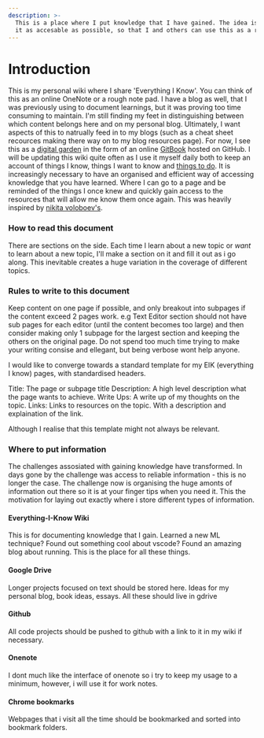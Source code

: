 ```yaml
---
description: >-
  This is a place where I put knowledge that I have gained. The idea is to make
  it as accesable as possible, so that I and others can use this as a resource.
---
```


# Introduction

This is my personal wiki where I share 'Everything I Know'. You can think of this as an online OneNote or a rough note pad. I have a blog as well, that I was previously using to document learnings, but it was proving too time consuming to maintain. I'm still finding my feet in distinguishing between which content belongs here and on my personal blog. Ultimately, I want aspects of this to natrually feed in to my blogs (such as a cheat sheet recources making there way on to my blog resources page). For now, I see this as a [digital garden](https://www.reddit.com/r/DigitalGardens/) in the form of an online [GitBook](https://www.gitbook.com) hosted on GitHub. I will be updating this wiki quite often as I use it myself daily both to keep an account of things I know, things I want to know and [things to do](things\_to\_do.md). It is increasingly necessary to have an organised and efficient way of accessing knowledge that you have learned. Where I can go to a page and be reminded of the things I once knew and quickly gain access to the resources that will allow me know them once again. This was heavily inspired by [nikita voloboev's](https://wiki.nikitavoloboev.xyz/macos/macos-apps).

### How to read this document

There are sections on the side. Each time I learn about a new topic or _want_ to learn about a new topic, I'll make a section on it and fill it out as i go along. This inevitable creates a huge variation in the coverage of different topics.

### Rules to write to this document

Keep content on one page if possible, and only breakout into subpages if the content exceed 2 pages work. e.g Text Editor section should not have sub pages for each editor (until the content becomes too large) and then consider making only 1 subpage for the largest section and keeping the others on the original page. Do not spend too much time trying to make your writing consise and ellegant, but being verbose wont help anyone.

I would like to converge towards a standard template for my EIK (everything I know) pages, with standardised headers.&#x20;

Title: The page or subpage title
Description: A high level description what the page wants to achieve. 
Write Ups: A write up of my thoughts on the topic. 
Links: Links to resources on the topic. With a description and explaination of the link.

Although I realise that this template might not always be relevant.

### Where to put information

The challenges assosiated with gaining knowledge have transformed. In days gone by the challenge was access to reliable information - this is no longer the case. The challenge now is organising the huge amonts of information out there so it is at your finger tips when you need it. This the motivation for laying out exactly where i store different types of information.

#### Everything-I-Know Wiki

This is for documenting knowledge that I gain. Learned a new ML technique? Found out something cool about vscode? Found an amazing blog about running. This is the place for all these things.

#### Google Drive

Longer projects focused on text should be stored here. Ideas for my personal blog, book ideas, essays. All these should live in gdrive

#### Github

All code projects should be pushed to github with a link to it in my wiki if necessary.

#### Onenote

I dont much like the interface of onenote so i try to keep my usage to a minimum, however, i will use it for work notes.

#### Chrome bookmarks

Webpages that i visit all the time should be bookmarked and sorted into bookmark folders.
